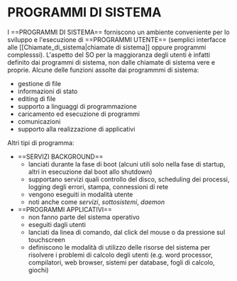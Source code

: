 # PROGRAMMI DI SISTEMA
I ==PROGRAMMI DI SISTEMA== forniscono un ambiente conveniente per lo sviluppo e l'esecuzione di ==PROGRAMMI UTENTE== (semplici interfacce alle [[Chiamate_di_sistema|chiamate di sistema]] oppure programmi complesssi). L'aspetto del SO per la maggioranza degli utenti è infatti definito dai programmi di sistema, non dalle chiamate di sistema vere e proprie.
Alcune delle funzioni assolte dai programmmi di sistema:
- gestione di file
- informazioni di stato
- editing di file
- supporto a linguaggi di programmazione
- caricamento ed esecuzione di programmi
- comunicazioni
- supporto alla realizzazione di applicativi

Altri tipi di programma:
- ==SERVIZI BACKGROUND==
	- lanciati durante la fase di boot (alcuni utili solo nella fase di startup, altri in esecuzione dal boot allo shutdown)
	- supportano servizi quali controllo del disco, scheduling dei processi, logging degli errori, stampa, connessioni di rete
	- vengono eseguiti in modalità utente
	- noti anche come _servizi_, _sottosistemi_, _daemon_
- ==PROGRAMMI APPLICATIVI==
	- non fanno parte del sistema operativo
	- eseguiti dagli utenti
	- lanciati da linea di comando, dal click del mouse o da pressione sul touchscreen
	- definiscono le modalità di utilizzo delle risorse del sistema per risolvere i problemi di calcolo degli utenti (e.g. word processor, compilatori, web browser, sistemi per database, fogli di calcolo, giochi)